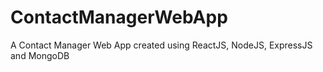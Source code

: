 # ContactManagerWebApp
A Contact Manager Web App created using ReactJS, NodeJS, ExpressJS and MongoDB
